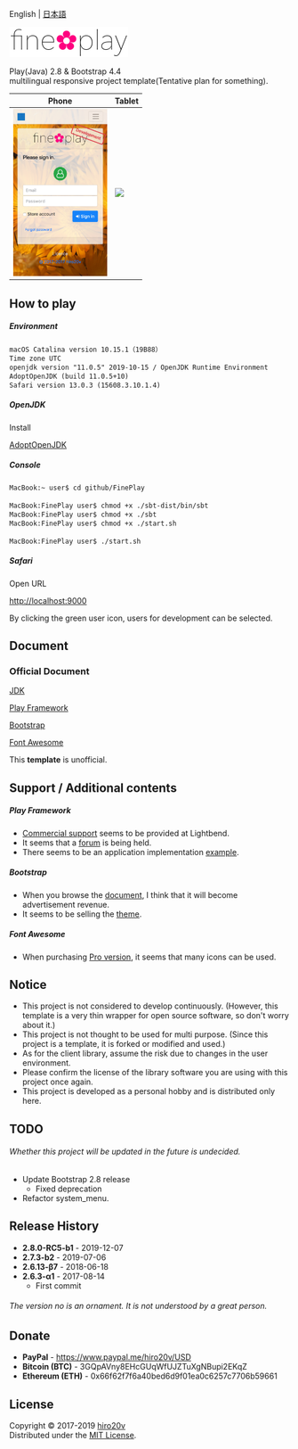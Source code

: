 English | [日本語](./README_ja.md)

<img src="./public/images/en-US/logo.png" alt="fine✿play" height="54"/>

Play(Java) 2.8 & Bootstrap 4.4  
multilingual responsive project template(Tentative plan for something).

| Phone | Tablet    |
|-------|-----------|
| <img src="./public/images/iPhone.png" height="300"/>  | <img src="./public/images/iPad.png" height="400"/> |

How to play
----------

##### Environment #####

	macOS Catalina version 10.15.1（19B88）
	Time zone UTC
	openjdk version "11.0.5" 2019-10-15 / OpenJDK Runtime Environment AdoptOpenJDK (build 11.0.5+10)
	Safari version 13.0.3 (15608.3.10.1.4)

##### OpenJDK #####

Install

[AdoptOpenJDK](https://github.com/AdoptOpenJDK/openjdk11-binaries/releases/tag/jdk-11.0.5%2B10)

##### Console #####

	MacBook:~ user$ cd github/FinePlay

	MacBook:FinePlay user$ chmod +x ./sbt-dist/bin/sbt
	MacBook:FinePlay user$ chmod +x ./sbt
	MacBook:FinePlay user$ chmod +x ./start.sh

	MacBook:FinePlay user$ ./start.sh

##### Safari #####

Open URL

[http://localhost:9000](http://localhost:9000)

By clicking the green user icon, users for development can be selected.

Document
-------

### Official Document ###

[JDK](https://docs.oracle.com/en/java/javase/11/docs/api/)

[Play Framework](https://www.playframework.com/documentation/2.8.x)

[Bootstrap](http://getbootstrap.com/docs/4.4)

[Font Awesome](https://fontawesome.com/how-to-use)

This **template** is unofficial.

Support / Additional contents
---------------

##### Play Framework #####
+ [Commercial support](https://www.lightbend.com/subscription) seems to be provided at Lightbend.
+ It seems that a [forum](https://discuss.lightbend.com/c/play) is being held.
+ There seems to be an application implementation [example](https://github.com/playframework/play-samples).

##### Bootstrap #####
+ When you browse the [document](https://getbootstrap.com), I think that it will become advertisement revenue.
+ It seems to be selling the [theme](https://themes.getbootstrap.com).

##### Font Awesome #####
+ When purchasing [Pro version](https://fontawesome.com/pro), it seems that many icons can be used.

Notice
---------------

+ This project is not considered to develop continuously. (However, this template is a very thin wrapper for open source software, so don't worry about it.)
+ This project is not thought to be used for multi purpose. (Since this project is a template, it is forked or modified and used.)
+ As for the client library, assume the risk due to changes in the user environment.
+ Please confirm the license of the library software you are using with this project once again.
+ This project is developed as a personal hobby and is distributed only here.

TODO
---------------

###### Whether this project will be updated in the future is undecided. ######

+ Update Bootstrap 2.8  release  
   + Fixed deprecation
+ Refactor system_menu.

Release History
---------------

+ **2.8.0-RC5-b1** - 2019-12-07
+ **2.7.3-b2** - 2019-07-06
+ **2.6.13-β7** - 2018-06-18
+ **2.6.3-α1** - 2017-08-14
   + First commit

###### The version no is an ornament. It is not understood by a great person.

Donate
-------
+ **PayPal** - https://www.paypal.me/hiro20v/USD
+ **Bitcoin (BTC)** - 3GQpAVny8EHcGUqWfUJZTuXgNBupi2EKqZ
+ **Ethereum (ETH)** - 0x66f62f7f6a40bed6d9f01ea0c6257c7706b59661

License
-------
Copyright &copy; 2017-2019 [hiro20v](https://github.com/hiro20v)  
Distributed under the [MIT License][mit].

[MIT]: http://opensource.org/licenses/MIT
